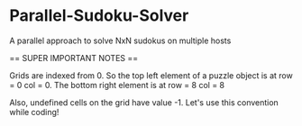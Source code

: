 # Parallel-Sudoku-Solver
A parallel approach to solve NxN sudokus on multiple hosts

== SUPER IMPORTANT NOTES ==

Grids are indexed from 0. So the top left element of a puzzle object is at row = 0 col = 0.
The bottom right element is at row = 8 col = 8

Also, undefined cells on the grid have value -1. Let's use this convention while coding!